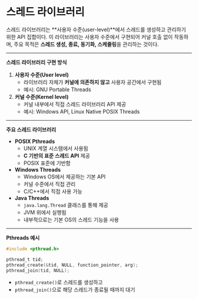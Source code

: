 # 스레드 라이브러리

스레드 라이브러리는 \*\*사용자 수준(user-level)\*\*에서 스레드를 생성하고 관리하기 위한 API 집합이다. 이 라이브러리는 사용자 수준에서 구현되어 커널 호출 없이 작동하며, 주요 목적은 **스레드 생성, 종료, 동기화, 스케줄링**을 관리하는 것이다.

***

**스레드 라이브러리 구현 방식**

1. **사용자 수준(User level)**
   * 라이브러리 자체가 **커널에 의존하지 않고** 사용자 공간에서 구현됨
   * 예시: GNU Portable Threads
2. **커널 수준(Kernel level)**
   * 커널 내부에서 직접 스레드 라이브러리 API 제공
   * 예시: Windows API, Linux Native POSIX Threads

***

**주요 스레드 라이브러리**

* **POSIX Pthreads**
  * UNIX 계열 시스템에서 사용됨
  * **C 기반의 표준 스레드 API** 제공
  * POSIX 표준에 기반함
* **Windows Threads**
  * Windows OS에서 제공하는 기본 API
  * 커널 수준에서 직접 관리
  * C/C++에서 직접 사용 가능
* **Java Threads**
  * `java.lang.Thread` 클래스를 통해 제공
  * JVM 위에서 실행됨
  * 내부적으로는 기본 OS의 스레드 기능을 사용

***

**Pthreads 예시**

```c
#include <pthread.h>

pthread_t tid;
pthread_create(&tid, NULL, function_pointer, arg);
pthread_join(tid, NULL);
```

* `pthread_create()`로 스레드를 생성하고
* `pthread_join()`으로 해당 스레드가 종료될 때까지 대기
